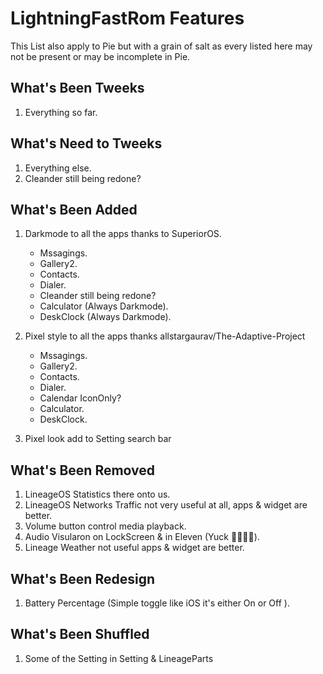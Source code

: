 LightningFastRom Features
=========================
This List also apply to Pie but with a grain of salt as every listed here may not be present or may be incomplete ﻿in Pie.

What's Been Tweeks
-------------------------
1. Everything so far.

What's Need to Tweeks
-------------------------
1. Everything else.
2. Cleander still being redone?

What's Been Added
-------------------------
 1. Darkmode to all the apps thanks to SuperiorOS. 
	 - Mssagings.
	 - Gallery2.
	 - Contacts.
	 - Dialer.
	 - Cleander still being redone?
	 - Calculator (Always Darkmode).
	 - DeskClock (Always Darkmode).

	 

 3. Pixel style to all the apps thanks allstargaurav/The-Adaptive-Project
	 - Mssagings.
	 - Gallery2.
	 - Contacts.
	 - Dialer.
	 - Calendar IconOnly?
	 - Calculator.
	 - DeskClock.

 4. Pixel look add to Setting search bar

What's Been Removed
-------------------------
1. LineageOS Statistics there onto us.
2. LineageOS Networks Traffic not very useful at all, apps & widget are better.
3. Volume button control media playback.
4. Audio Visularon on LockScreen & in Eleven (Yuck 🤮🤮🤮🤮).
5. Lineage Weather not useful apps & widget are better.

What's Been Redesign
-------------------------
1. Battery Percentage (Simple toggle like iOS it's either On or Off ).

What's Been Shuffled
-------------------------
1. Some of the Setting in Setting & LineageParts
